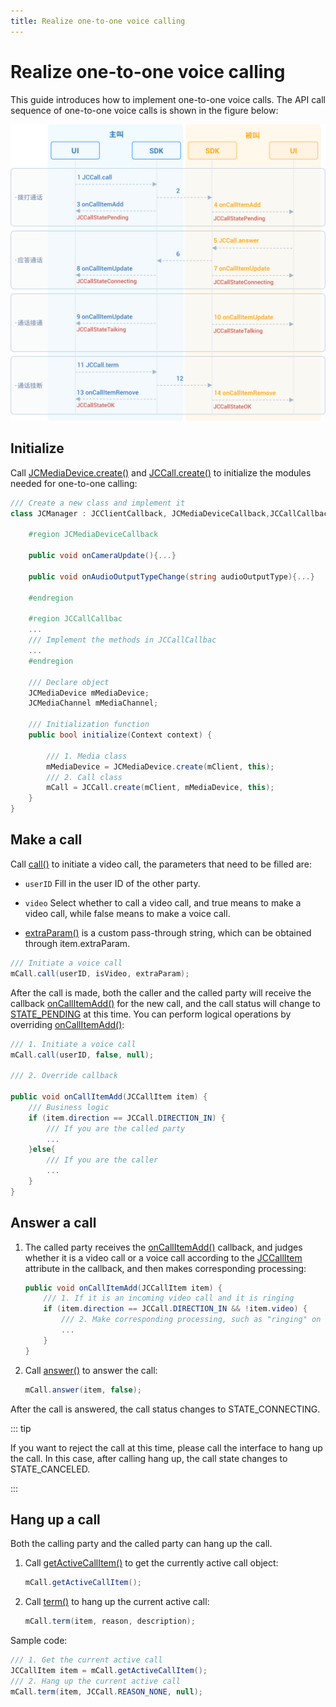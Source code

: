```yaml
---
title: Realize one-to-one voice calling
---
```

# Realize one-to-one voice calling

This guide introduces how to implement one-to-one voice calls. The API
call sequence of one-to-one voice calls is shown in the figure below:

![../../../../\_images/1-1workflowWindows.png](../../../../_images/1-1workflowWindows.png)

## Initialize

Call
[JCMediaDevice.create()](https://developer.juphoon.com/portal/reference/V2.1/windows/html/cb59bc27-6528-9dbf-c996-de857096f847.htm)
and
[JCCall.create()](https://developer.juphoon.com/portal/reference/V2.1/windows/html/eef10110-a3f7-b505-26fa-4b9ec1e2b998.htm)
to initialize the modules needed for one-to-one calling:

``````csharp
/// Create a new class and implement it
class JCManager : JCClientCallback, JCMediaDeviceCallback,JCCallCallbac{

    #region JCMediaDeviceCallback

    public void onCameraUpdate(){...}

    public void onAudioOutputTypeChange(string audioOutputType){...}

    #endregion

    #region JCCallCallbac
    ...
    /// Implement the methods in JCCallCallbac
    ...
    #endregion

    /// Declare object
    JCMediaDevice mMediaDevice;
    JCMediaChannel mMediaChannel;

    /// Initialization function
    public bool initialize(Context context) {

        /// 1. Media class
        mMediaDevice = JCMediaDevice.create(mClient, this);
        /// 2. Call class
        mCall = JCCall.create(mClient, mMediaDevice, this);
    }
}
``````

## Make a call

Call
[call()](https://developer.juphoon.com/portal/reference/V2.1/windows/html/613adf03-d597-8221-86d5-0056c1b4d2a0.htm)
to initiate a video call, the parameters that need to be filled are:

- `userID` Fill in the user ID of the other party.

- `video` Select whether to call a video call, and true means to make
    a video call, while false means to make a voice call.

- [extraParam()](https://developer.juphoon.com/portal/reference/V2.1/windows/html/e0226cbc-1ca1-ef9c-5e8e-d3dc853d618d.htm)
    is a custom pass-through string, which can be obtained through
    item.extraParam.

``````csharp
/// Initiate a voice call
mCall.call(userID, isVideo, extraParam);
``````

After the call is made, both the caller and the called party will
receive the callback
[onCallItemAdd()](https://developer.juphoon.com/portal/reference/V2.1/windows/html/5e605b62-c8dc-4dde-2480-8fdcbbfc2f48.htm)
for the new call, and the call status will change to
[STATE\_PENDING](https://developer.juphoon.com/portal/reference/V2.1/windows/html/2134e734-614d-4a19-f411-5fe1a81d3ccd.htm)
at this time. You can perform logical operations by overriding
[onCallItemAdd()](https://developer.juphoon.com/portal/reference/V2.1/windows/html/5e605b62-c8dc-4dde-2480-8fdcbbfc2f48.htm):

``````csharp
/// 1. Initiate a voice call
mCall.call(userID, false, null);

/// 2. Override callback

public void onCallItemAdd(JCCallItem item) {
    /// Business logic
    if (item.direction == JCCall.DIRECTION_IN) {
        /// If you are the called party
        ...
    }else{
        /// If you are the caller
        ...
    }
}
``````

## Answer a call

1. The called party receives the
    [onCallItemAdd()](https://developer.juphoon.com/portal/reference/V2.1/windows/html/5e605b62-c8dc-4dde-2480-8fdcbbfc2f48.htm)
    callback, and judges whether it is a video call or a voice call
    according to the
    [JCCallItem](https://developer.juphoon.com/portal/reference/V2.1/windows/html/0267696e-79ee-8d46-c086-3c071a2b2b3a.htm)
    attribute in the callback, and then makes corresponding processing:

    ``````csharp
    public void onCallItemAdd(JCCallItem item) {
        /// 1. If it is an incoming video call and it is ringing
        if (item.direction == JCCall.DIRECTION_IN && !item.video) {
            /// 2. Make corresponding processing, such as "ringing" on the interface
            ...
        }
    }
    ``````

2. Call
    [answer()](https://developer.juphoon.com/portal/reference/V2.1/windows/html/7211e914-c311-4457-4b0e-bc4ef46c7733.htm)
    to answer the call:

    ``````csharp
    mCall.answer(item, false);
    ``````

After the call is answered, the call status changes to
STATE\_CONNECTING.

::: tip

If you want to reject the call at this time, please call the interface
to hang up the call. In this case, after calling hang up, the call state
changes to STATE\_CANCELED.

:::

## Hang up a call

Both the calling party and the called party can hang up the call.

1. Call
    [getActiveCallItem()](https://developer.juphoon.com/portal/reference/V2.1/windows/html/6df31ff9-272f-c7cc-1da6-2755c5aad5e0.htm)
    to get the currently active call object:

    ``````csharp
    mCall.getActiveCallItem();
    ``````

2. Call
    [term()](https://developer.juphoon.com/portal/reference/V2.1/windows/html/70758778-1450-172d-8684-3dd2818f2a84.htm)
    to hang up the current active call:

    ``````csharp
    mCall.term(item, reason, description);
    ``````

Sample code:

``````csharp
/// 1. Get the current active call
JCCallItem item = mCall.getActiveCallItem();
/// 2. Hang up the current active call
mCall.term(item, JCCall.REASON_NONE, null);
``````
